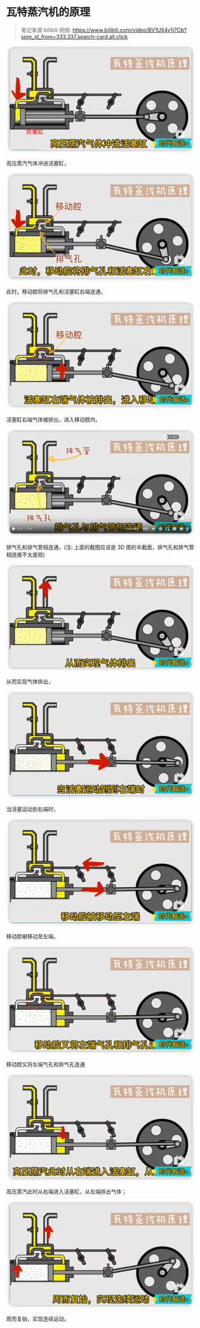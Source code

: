 # 瓦特蒸汽机的原理

> 笔记来源 bilibili 视频: https://www.bilibili.com/video/BV1U54y1i7Cb?spm_id_from=333.337.search-card.all.click

![image-20220412210143127](readme.assets/image-20220412210143127.png)

高压蒸汽气体冲进活塞缸， 



![image-20220412211102827](readme.assets/image-20220412211102827.png)

此时，移动腔将排气孔和活塞缸右端连通，

![image-20220412211301631](readme.assets/image-20220412211301631.png)

活塞缸右端气体被排出，进入移动腔内，

![image-20220412211429482](readme.assets/image-20220412211429482.png)

排气孔和排气管相连通，(注: 上面的截图应该是 3D 图的半截面，排气孔和排气管相连接不太直观)

![image-20220412211645892](readme.assets/image-20220412211645892.png)

从而实现气体排出，

![image-20220412211721281](readme.assets/image-20220412211721281.png)

当活塞运动到右端时，

![image-20220412211808466](readme.assets/image-20220412211808466.png)

移动腔被移动至左端，

![image-20220412211910825](readme.assets/image-20220412211910825.png)

移动腔又将左端气孔和排气孔连通

![image-20220412213438246](readme.assets/image-20220412213438246.png)

高压蒸汽此时从右端进入活塞缸，从左端排出气体；

![image-20220412213808432](readme.assets/image-20220412213808432.png)

周而复始，实现连续运动。